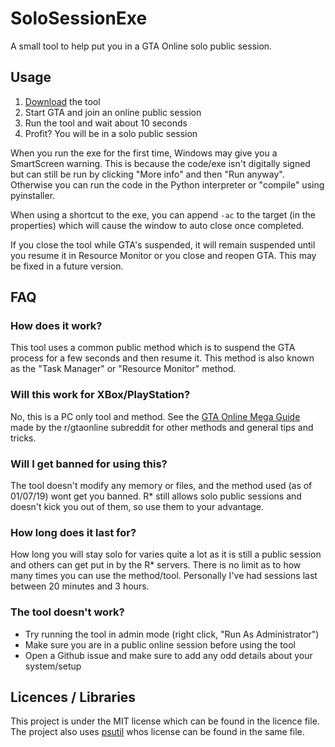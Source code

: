 # SoloSessionExe
A small tool to help put you in a GTA Online solo public session.

## Usage
1. [Download](https://github.com/oliverjrose99/SoloSessionExe/releases) the tool
2. Start GTA and join an online public session
3. Run the tool and wait about 10 seconds
4. Profit? You will be in a solo public session

When you run the exe for the first time, Windows may give you a SmartScreen warning. This is because the code/exe isn't digitally signed but can still be run by clicking "More info" and then "Run anyway". Otherwise you can run the code in the Python interpreter or "compile" using pyinstaller.

When using a shortcut to the exe, you can append `-ac` to the target (in the properties) which will cause the window to auto close once completed.

If you close the tool while GTA's suspended, it will remain suspended until you resume it in Resource Monitor or you close and reopen GTA. This may be fixed in a future version.

## FAQ

### How does it work?
This tool uses a common public method which is to suspend the GTA process for a few seconds and then resume it. This method is also known as the "Task Manager" or "Resource Monitor" method.

### Will this work for XBox/PlayStation?
No, this is a PC only tool and method. See the [GTA Online Mega Guide](https://www.reddit.com/r/gtaonline/comments/agu9aj/the_gta_online_mega_guide/) made by the r/gtaonline subreddit for other methods and general tips and tricks.

### Will I get banned for using this?
The tool doesn't modify any memory or files, and the method used (as of 01/07/19) wont get you banned. R* still allows solo public sessions and doesn't kick you out of them, so use them to your advantage.

### How long does it last for?
How long you will stay solo for varies quite a lot as it is still a public session and others can get put in by the R* servers. There is no limit as to how many times you can use the method/tool. Personally I've had sessions last between 20 minutes and 3 hours.

### The tool doesn't work?
* Try running the tool in admin mode (right click, "Run As Administrator")
* Make sure you are in a public online session before using the tool
* Open a Github issue and make sure to add any odd details about your system/setup

## Licences / Libraries
This project is under the MIT license which can be found in the licence file. The project also uses [psutil](https://github.com/giampaolo/psutil) whos license can be found in the same file. 